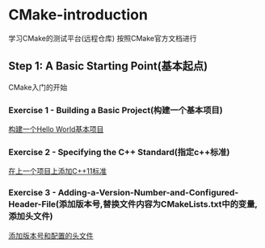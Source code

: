 # CMake-introduction

学习CMake的测试平台(远程仓库)
按照CMake官方文档进行

## Step 1: A Basic Starting Point(基本起点)

CMake入门的开始

### Exercise 1 - Building a Basic Project(构建一个基本项目)

[构建一个Hello World基本项目](./Step1-A-Basic-Starting-Point/Exercise1-Building-a-Basic-Project/README.md)

### Exercise 2 - Specifying the C++ Standard(指定c++标准)

[在上一个项目上添加C++11标准](./Step1-A-Basic-Starting-Point/Exercise2-Specifying-the-C%2B%2B-Standard/README.md)

### Exercise 3 - Adding-a-Version-Number-and-Configured-Header-File(添加版本号,替换文件内容为CMakeLists.txt中的变量,添加头文件)

[添加版本号和配置的头文件](./Step1-A-Basic-Starting-Point/Exercise3-Adding-a-Version-Number-and-Configured-Header-File/README.md)
